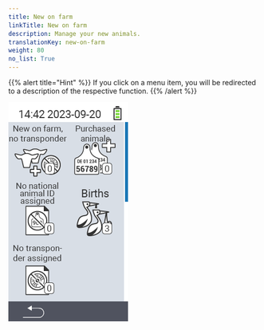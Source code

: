```yaml
---
title: New on farm
linkTitle: New on farm
description: Manage your new animals.
translationKey: new-on-farm
weight: 80
no_list: True
---
```

{{% alert title="Hint" %}}
If you click on a menu item, you will be redirected to a description of the respective function.
{{% /alert %}}

<img src="images/newonfarm.png/" alt="VitalControl New on farm" title="New on farm" usemap="#workmap"> 

<map name="workmap">
  <area shape="rect" coords="0,40,116,160" alt="New on farm, no transponder" title="Here you assign a transponder to new animals without a transponder&#10;Mouse klick: open documentation" href="/en/docs/new-on-farm/new-no-transponder/">
  <area shape="rect" coords="0,160,116,280" alt="No national animal ID assigned" title="Here you can view all animals that have not yet been assigned an national animal ID and assign an national animal ID&#10;Mouse klick: open documentation" href="/en/docs/new-on-farm/no-national-animal-id-assigned/">
  <area shape="rect" coords="0,280,116,400" alt="No transponder assigned" title="Here you can view all animals that have not yet been assigned a transponder and assign a transponder to them&#10;Mouse klick: open documentation" href="/en/docs/new-on-farm/no-transponder-assigned/">

  <area shape="rect" coords="116,40,232,160" alt="Purchased animals" title="Here you can view your current purchases and export the data&#10;Mouse klick: open documentation" href="/en/docs/new-on-farm/purchased-animals/">
  <area shape="rect" coords="116,160,232,280" alt="Births" title="Here you can see your births and create an export file&#10;Mouse klick: open documentation" href="/en/docs/new-on-farm/births/">
</map>
